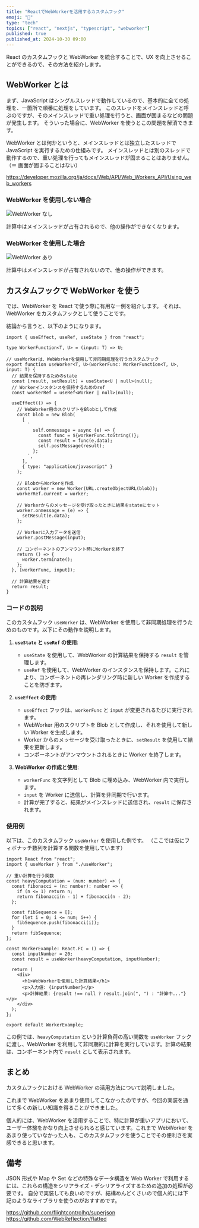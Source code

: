 ```yaml
---
title: "ReactでWebWorkerを活用するカスタムフック"
emoji: "💨"
type: "tech"
topics: ["react", "nextjs", "typescript", "webworker"]
published: true
published_at: 2024-10-30 09:00
---
```


React のカスタムフックと WebWorker を統合することで、UX を向上させることができるので、その方法を紹介します。

## WebWorker とは

まず、JavaScript はシングルスレッドで動作しているので、基本的に全ての処理を、一箇所で順番に処理をしています。
このスレッドをメインスレッドと呼ぶのですが、そのメインスレッドで重い処理を行うと、画面が固まるなどの問題が発生します。
そういった場合に、WebWorker を使うとこの問題を解消できます。

WebWorker とは何かというと、メインスレッドとは独立したスレッドで JavaScript を実行するための仕組みです。
メインスレッドとは別のスレッドで動作するので、重い処理を行ってもメインスレッドが固まることはありません。（＝ 画面が固まることはない）

https://developer.mozilla.org/ja/docs/Web/API/Web_Workers_API/Using_web_workers

### WebWorker を使用しない場合

![WebWorker なし](https://storage.googleapis.com/zenn-user-upload/0056318f0f1a-20241029.gif)

計算中はメインスレッドが占有されるので、他の操作ができなくなります。

### WebWorker を使用した場合

![WebWorker あり](https://storage.googleapis.com/zenn-user-upload/ca5205f4055a-20241029.gif)

計算中はメインスレッドが占有されないので、他の操作ができます。

## カスタムフックで WebWorker を使う

では、WebWorker を React で使う際に有用な一例を紹介します。
それは、WebWorker をカスタムフックとして使うことです。

結論から言うと、以下のようになります。

```tsx
import { useEffect, useRef, useState } from "react";

type WorkerFunction<T, U> = (input: T) => U;

// useWorkerは、WebWorkerを使用して非同期処理を行うカスタムフック
export function useWorker<T, U>(workerFunc: WorkerFunction<T, U>, input: T) {
  // 結果を保持するためのstate
  const [result, setResult] = useState<U | null>(null);
  // Workerインスタンスを保持するためのref
  const workerRef = useRef<Worker | null>(null);

  useEffect(() => {
    // WebWorker用のスクリプトをBlobとして作成
    const blob = new Blob(
      [
        `
          self.onmessage = async (e) => {
            const func = ${workerFunc.toString()};
            const result = func(e.data);
            self.postMessage(result);
          };
        `,
      ],
      { type: "application/javascript" }
    );

    // BlobからWorkerを作成
    const worker = new Worker(URL.createObjectURL(blob));
    workerRef.current = worker;

    // Workerからのメッセージを受け取ったときに結果をstateにセット
    worker.onmessage = (e) => {
      setResult(e.data);
    };

    // Workerに入力データを送信
    worker.postMessage(input);

    // コンポーネントのアンマウント時にWorkerを終了
    return () => {
      worker.terminate();
    };
  }, [workerFunc, input]);

  // 計算結果を返す
  return result;
}
```

### コードの説明

このカスタムフック `useWorker` は、WebWorker を使用して非同期処理を行うためのものです。以下にその動作を説明します。

1. **`useState` と `useRef` の使用**:

   - `useState` を使用して、WebWorker の計算結果を保持する `result` を管理します。
   - `useRef` を使用して、WebWorker のインスタンスを保持します。これにより、コンポーネントの再レンダリング時に新しい Worker を作成することを防ぎます。

2. **`useEffect` の使用**:

   - `useEffect` フックは、`workerFunc` と `input` が変更されるたびに実行されます。
   - WebWorker 用のスクリプトを Blob として作成し、それを使用して新しい Worker を生成します。
   - Worker からのメッセージを受け取ったときに、`setResult` を使用して結果を更新します。
   - コンポーネントがアンマウントされるときに Worker を終了します。

3. **WebWorker の作成と使用**:
   - `workerFunc` を文字列として Blob に埋め込み、WebWorker 内で実行します。
   - `input` を Worker に送信し、計算を非同期で行います。
   - 計算が完了すると、結果がメインスレッドに送信され、`result` に保存されます。

### 使用例

以下は、このカスタムフック `useWorker` を使用した例です。
（ここでは仮にフィボナッチ数列を計算する関数を使用しています）

```tsx
import React from "react";
import { useWorker } from "./useWorker";

// 重い計算を行う関数
const heavyComputation = (num: number) => {
  const fibonacci = (n: number): number => {
    if (n <= 1) return n;
    return fibonacci(n - 1) + fibonacci(n - 2);
  };

  const fibSequence = [];
  for (let i = 0; i <= num; i++) {
    fibSequence.push(fibonacci(i));
  }
  return fibSequence;
};

const WorkerExample: React.FC = () => {
  const inputNumber = 20;
  const result = useWorker(heavyComputation, inputNumber);

  return (
    <div>
      <h1>WebWorkerを使用した計算結果</h1>
      <p>入力値: {inputNumber}</p>
      <p>計算結果: {result !== null ? result.join(", ") : "計算中..."}</p>
    </div>
  );
};

export default WorkerExample;
```

この例では、`heavyComputation` という計算負荷の高い関数を `useWorker` フックに渡し、WebWorker を利用して非同期的に計算を実行しています。計算の結果は、コンポーネント内で `result` として表示されます。

## まとめ

カスタムフックにおける WebWorker の活用方法について説明しました。

これまで WebWorker をあまり使用してこなかったのですが、今回の実装を通じて多くの新しい知識を得ることができました。

個人的には、WebWorker を活用することで、特に計算が重いアプリにおいて、ユーザー体験をかなり向上させられると感じています。これまで WebWorker をあまり使っていなかった人も、このカスタムフックを使うことでその便利さを実感できると思います。

## 備考

JSON 形式や Map や Set などの特殊なデータ構造を Web Worker で利用するには、これらの構造をシリアライズ・デシリアライズするための追加の処理が必要です。
自分で実装しても良いのですが、結構めんどくさいので個人的には下記のようなライブラリを使うのがおすすめです。

https://github.com/flightcontrolhq/superjson
https://github.com/WebReflection/flatted
